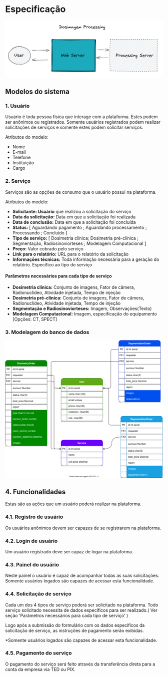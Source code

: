 # Especificação

![image](DosimagemProcessing.png)

## Modelos do sistema

### 1. Usuário

Usuário é toda pessoa física que interage com a plataforma. Estes podem ser anônimos ou registrados. Somente usuários registrados podem realizar solicitações de serviços e somente estes podem solicitar serviços. 

Atributos do modelo: 

- Nome 
- E-mail 
- Telefone
- Instituição
- Cargo


### 2. Serviço

Serviços são as opções de consumo que o usuário possui na plataforma.

Atributos do modelo: 

- **Solicitante: Usuário** que realizou a solicitação do serviço 
- **Data da solicitação:** Data em que a solicitação foi realizada 
- **Data de conclusão:** Data em que a solicitação foi concluída 
- **Status:** [ Aguardando pagamento ; Aguardando processamento ; Processando ; Concluído ]
- **Tipo de serviço:** [ Dosimetria clínica; Dosimetria pré-clínica ; Segmentação,  Radiosinoviorteses ; Modelagem Computacional ] 
- **Preço:** Valor cobrado pelo serviço
- **Link para o relatório:** URL para o relatório da solicitação
- **Informações técnicas:** Toda informação necessária para a geração do relatório. Específico ao tipo do serviço

#### Parâmetros necessários para cada tipo de serviço

- **Dosimetria clínica:** Conjunto de imagens, Fator de câmera, Radionuclídeo, Atividade injetada, Tempo de injeção
- **Dosimetria pré-clínica:** Conjunto de imagens, Fator de câmera, Radionuclídeo, Atividade injetada, Tempo de injeção
- **Segmentação e Radiosinoviorteses:** Imagem, Observações(Texto)
- **Modelagem Computacional:** Imagem, especificação do equipamento [Opções: CT, SPECT]


### 3. Modelagem do banco de dados

![](https://github.com/Dosimagem/web_server_backend/blob/main/spec/db.svg)


## 4. Funcionalidades 

Estas são as ações que um usuário poderá realizar na plataforma. 

### 4.1. Registro de usuário 
Os usuários anônimos devem ser capazes de se registrarem na plataforma. 

### 4.2. Login de usuário 
Um usuário registrado deve ser capaz de logar na plataforma. 

### 4.3. Painel do usuário 
Neste painel o usuário é capaz de acompanhar todas as suas solicitações. Somente usuários logados são capazes de acessar esta funcionalidade.

### 4.4. Solicitação de serviço

Cada um dos 4 tipos de serviço poderá ser solicitado na plataforma. Todo serviço solicitado necessita de dados específicos para ser realizado.( Ver seção 'Parâmetros necessários para cada tipo de serviço' )

Logo após a submissão do formulário com os dados específicos da solicitação de serviço, as instruções de pagamento serão exibidas.

*Somente usuários logados são capazes de acessar esta funcionalidade.

### 4.5. Pagamento do serviço

O pagamento do serviço será feito através da transferência direta para a conta da empresa via TED ou PIX. 

